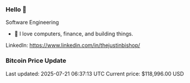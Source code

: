 ### Hello 🤙  

Software Engineering

- 🔭 I love computers, finance, and building things.
  
LinkedIn: https://www.linkedin.com/in/thejustinbishop/  









































































































































































































































































































































































































































































































































































































































































































































































































































































### Bitcoin Price Update
Last updated: 2025-07-21 06:37:13 UTC
Current price: $118,996.00 USD
